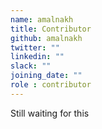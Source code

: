 ```yaml
---
name: amalnakh
title: Contributor
github: amalnakh
twitter: ""
linkedin: ""
slack: ""
joining_date: ""
role : contributor
---
```


Still waiting for this
